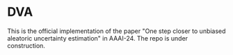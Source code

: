 # DVA

This is the official implementation of the paper "One step closer to unbiased aleatoric uncertainty estimation" in AAAI-24. The repo is under construction.
